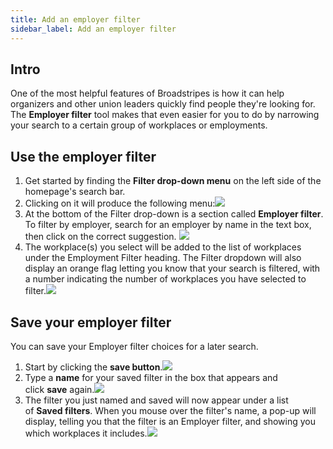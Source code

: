 ```yaml
---
title: Add an employer filter
sidebar_label: Add an employer filter
---
```


## Intro
One of the most helpful features of Broadstripes is how it can help organizers and other union leaders quickly find people they're looking for.
The **Employer filter** tool makes that even easier for you to do by narrowing your search to a certain group of workplaces or employments.
## Use the employer filter
1. Get started by finding the **Filter drop-down menu** on the left side of the homepage's search bar.
2. Clicking on it will produce the following menu:![](/img/getting-started/db82d09-employer_filter_7.png)
3. At the bottom of the Filter drop-down is a section called **Employer filter**. To filter by employer, search for an employer by name in the text box, then click on the correct suggestion.
![](/img/getting-started/b4bf51b-employer_filter_8.png)
1. The workplace(s) you select will be added to the list of workplaces under the Employment Filter heading. The Filter dropdown will also display an orange flag letting you know that your search is filtered, with a number indicating the number of workplaces you have selected to filter.![](/img/getting-started/0b77f71-employer_filter_9.png)
## Save your employer filter
You can save your Employer filter choices for a later search.
1. Start by clicking the **save button**.![](/img/getting-started/796f99f-employer_filter_10.png)
1. Type a **name** for your saved filter in the box that appears and click **save** again.![](/img/getting-started/389c96a-employer_filter_11.png)
1. The filter you just named and saved will now appear under a list of **Saved filters**. When you mouse over the filter's name, a pop-up will display, telling you that the filter is an Employer filter, and showing you which workplaces it includes.![](/img/getting-started/30e83a0-employer_filter_12.png)